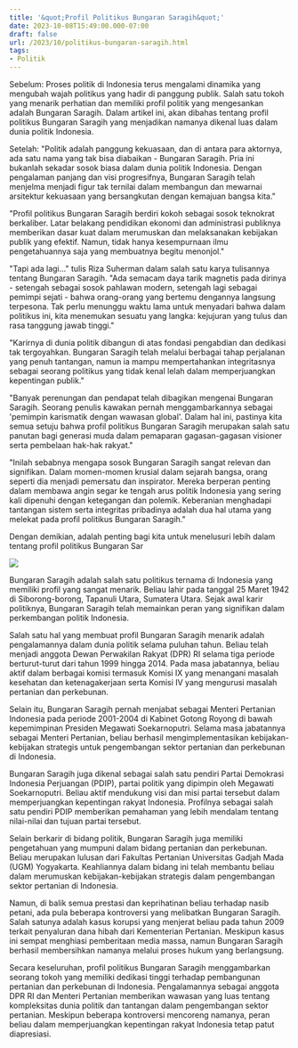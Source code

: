 ```yaml
---
title: '&quot;Profil Politikus Bungaran Saragih&quot;'
date: 2023-10-08T15:49:00.000-07:00
draft: false
url: /2023/10/politikus-bungaran-saragih.html
tags: 
- Politik
---
```


  

Sebelum: Proses politik di Indonesia terus mengalami dinamika yang mengubah wajah politikus yang hadir di panggung publik. Salah satu tokoh yang menarik perhatian dan memiliki profil politik yang mengesankan adalah Bungaran Saragih. Dalam artikel ini, akan dibahas tentang profil politikus Bungaran Saragih yang menjadikan namanya dikenal luas dalam dunia politik Indonesia.

  

Setelah: "Politik adalah panggung kekuasaan, dan di antara para aktornya, ada satu nama yang tak bisa diabaikan - Bungaran Saragih. Pria ini bukanlah sekadar sosok biasa dalam dunia politik Indonesia. Dengan pengalaman panjang dan visi progresifnya, Bungaran Saragih telah menjelma menjadi figur tak ternilai dalam membangun dan mewarnai arsitektur kekuasaan yang bersangkutan dengan kemajuan bangsa kita."

  

"Profil politikus Bungaran Saragih berdiri kokoh sebagai sosok teknokrat berkaliber. Latar belakang pendidikan ekonomi dan administrasi publiknya memberikan dasar kuat dalam merumuskan dan melaksanakan kebijakan publik yang efektif. Namun, tidak hanya kesempurnaan ilmu pengetahuannya saja yang membuatnya begitu menonjol."

  

"Tapi ada lagi..." tulis Riza Suherman dalam salah satu karya tulisannya tentang Bungaran Saragih. "Ada semacam daya tarik magnetis pada dirinya - setengah sebagai sosok pahlawan modern, setengah lagi sebagai pemimpi sejati - bahwa orang-orang yang bertemu dengannya langsung terpesona. Tak perlu menunggu waktu lama untuk menyadari bahwa dalam politikus ini, kita menemukan sesuatu yang langka: kejujuran yang tulus dan rasa tanggung jawab tinggi."

  

"Karirnya di dunia politik dibangun di atas fondasi pengabdian dan dedikasi tak tergoyahkan. Bungaran Saragih telah melalui berbagai tahap perjalanan yang penuh tantangan, namun ia mampu mempertahankan integritasnya sebagai seorang politikus yang tidak kenal lelah dalam memperjuangkan kepentingan publik."

  

"Banyak perenungan dan pendapat telah dibagikan mengenai Bungaran Saragih. Seorang penulis kawakan pernah menggambarkannya sebagai 'pemimpin karismatik dengan wawasan global'. Dalam hal ini, pastinya kita semua setuju bahwa profil politikus Bungaran Saragih merupakan salah satu panutan bagi generasi muda dalam pemaparan gagasan-gagasan visioner serta pembelaan hak-hak rakyat."

  

"Inilah sebabnya mengapa sosok Bungaran Saragih sangat relevan dan signifikan. Dalam momen-momen krusial dalam sejarah bangsa, orang seperti dia menjadi pemersatu dan inspirator. Mereka berperan penting dalam membawa angin segar ke tengah arus politik Indonesia yang sering kali dipenuhi dengan ketegangan dan polemik. Keberanian menghadapi tantangan sistem serta integritas pribadinya adalah dua hal utama yang melekat pada profil politikus Bungaran Saragih."

  

Dengan demikian, adalah penting bagi kita untuk menelusuri lebih dalam tentang profil politikus Bungaran Sar

  

![](http://www.troboslivestock.com/thumbnail/b_12794.jpeg)

  

Bungaran Saragih adalah salah satu politikus ternama di Indonesia yang memiliki profil yang sangat menarik. Beliau lahir pada tanggal 25 Maret 1942 di Siborong-borong, Tapanuli Utara, Sumatera Utara. Sejak awal karir politiknya, Bungaran Saragih telah memainkan peran yang signifikan dalam perkembangan politik Indonesia.

  

Salah satu hal yang membuat profil Bungaran Saragih menarik adalah pengalamannya dalam dunia politik selama puluhan tahun. Beliau telah menjadi anggota Dewan Perwakilan Rakyat (DPR) RI selama tiga periode berturut-turut dari tahun 1999 hingga 2014. Pada masa jabatannya, beliau aktif dalam berbagai komisi termasuk Komisi IX yang menangani masalah kesehatan dan ketenagakerjaan serta Komisi IV yang mengurusi masalah pertanian dan perkebunan.

  

Selain itu, Bungaran Saragih pernah menjabat sebagai Menteri Pertanian Indonesia pada periode 2001-2004 di Kabinet Gotong Royong di bawah kepemimpinan Presiden Megawati Soekarnoputri. Selama masa jabatannya sebagai Menteri Pertanian, beliau berhasil mengimplementasikan kebijakan-kebijakan strategis untuk pengembangan sektor pertanian dan perkebunan di Indonesia.

  

Bungaran Saragih juga dikenal sebagai salah satu pendiri Partai Demokrasi Indonesia Perjuangan (PDIP), partai politik yang dipimpin oleh Megawati Soekarnoputri. Beliau aktif mendukung visi dan misi partai tersebut dalam memperjuangkan kepentingan rakyat Indonesia. Profilnya sebagai salah satu pendiri PDIP memberikan pemahaman yang lebih mendalam tentang nilai-nilai dan tujuan partai tersebut.

  

Selain berkarir di bidang politik, Bungaran Saragih juga memiliki pengetahuan yang mumpuni dalam bidang pertanian dan perkebunan. Beliau merupakan lulusan dari Fakultas Pertanian Universitas Gadjah Mada (UGM) Yogyakarta. Keahliannya dalam bidang ini telah membantu beliau dalam merumuskan kebijakan-kebijakan strategis dalam pengembangan sektor pertanian di Indonesia.

  

Namun, di balik semua prestasi dan keprihatinan beliau terhadap nasib petani, ada pula beberapa kontroversi yang melibatkan Bungaran Saragih. Salah satunya adalah kasus korupsi yang menjerat beliau pada tahun 2009 terkait penyaluran dana hibah dari Kementerian Pertanian. Meskipun kasus ini sempat menghiasi pemberitaan media massa, namun Bungaran Saragih berhasil membersihkan namanya melalui proses hukum yang berlangsung.

  

Secara keseluruhan, profil politikus Bungaran Saragih menggambarkan seorang tokoh yang memiliki dedikasi tinggi terhadap pembangunan pertanian dan perkebunan di Indonesia. Pengalamannya sebagai anggota DPR RI dan Menteri Pertanian memberikan wawasan yang luas tentang kompleksitas dunia politik dan tantangan dalam pengembangan sektor pertanian. Meskipun beberapa kontroversi mencoreng namanya, peran beliau dalam memperjuangkan kepentingan rakyat Indonesia tetap patut diapresiasi.